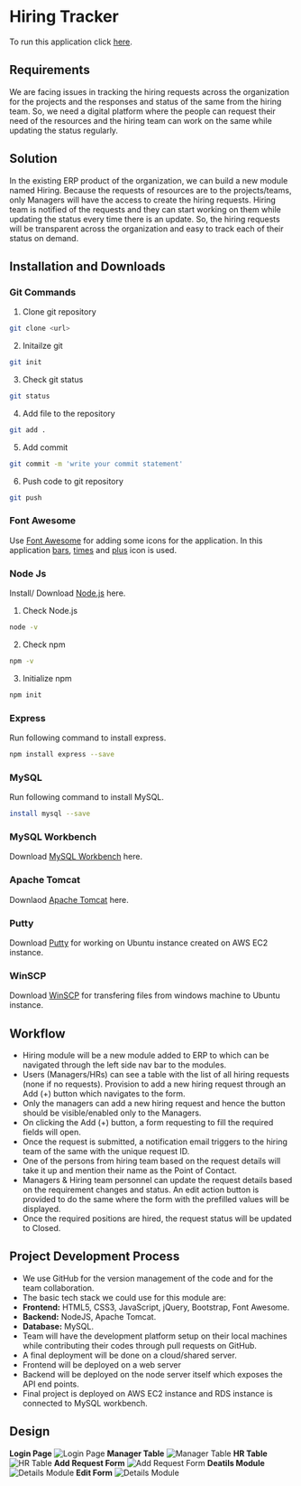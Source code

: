# Hiring Tracker
To run this application click [here](http://52.15.174.135:8080/). 

## Requirements
We are facing issues in tracking the hiring requests across the organization for the projects and the responses and status of the same from the hiring team. So, we need a digital platform where the people can request their need of the resources and the hiring team can work on the same while updating the status regularly.

## Solution
In the existing ERP product of the organization, we can build a new module named Hiring. Because the requests of resources are to the projects/teams, only Managers will have the access to create the hiring requests. Hiring team is notified of the requests and they can start working on them while updating the status every time there is an update. So, the hiring requests will be transparent across the organization and easy to track each of their status on demand.

## Installation and Downloads
### Git Commands
1. Clone git repository 
```bash
git clone <url>
```
2. Initailze git
```bash
git init
```
3. Check git status
```bash
git status
```
4. Add file to the repository
```bash
git add .
```
5. Add commit 
```bash
git commit -m 'write your commit statement'
```
6. Push code to git repository
```bash
git push
```

### Font Awesome
Use [Font Awesome](https://fontawesome.com/) for adding some icons for the application.
In this application [bars](https://fontawesome.com/icons/bars?style=solid), [times](https://fontawesome.com/icons/times?style=solid) and [plus](https://fontawesome.com/icons/plus?style=solid) icon is used.

### Node Js 
Install/ Download [Node.js](https://nodejs.org/en/download/) here.
1. Check Node.js
```bash
node -v
```
2. Check npm
```bash
npm -v
```
3. Initialize npm
```bash
npm init
```
### Express
Run following command to install express.
```bash
npm install express --save
```
### MySQL
Run following command to install MySQL.
```bash
install mysql --save
```
### MySQL Workbench
Download [MySQL Workbench](https://dev.mysql.com/downloads/workbench/) here.
### Apache Tomcat
Downlaod [Apache Tomcat](https://tomcat.apache.org/download-80.cgi) here.
### Putty 
Download [Putty](https://www.putty.org/) for working on Ubuntu instance created on AWS EC2 instance.
### WinSCP
Download [WinSCP](https://winscp.net/eng/download.php) for transfering files from windows machine to Ubuntu instance.

## Workflow
-	Hiring module will be a new module added to ERP to which can be navigated through the left side nav bar to the modules.
-	Users (Managers/HRs) can see a table with the list of all hiring requests (none if no requests). Provision to add a new hiring request through an Add (+) button which navigates to the form.
-	Only the managers can add a new hiring request and hence the button should be visible/enabled only to the Managers.
-	On clicking the Add (+) button, a form requesting to fill the required fields will open. 
-	Once the request is submitted, a notification email triggers to the hiring team of the same with the unique request ID.
-	One of the persons from hiring team based on the request details will take it up and mention their name as the Point of Contact.
-	Managers & Hiring team personnel can update the request details based on the requirement changes and status. An edit action button is provided to do the same where the form with the prefilled values will be displayed.
-	Once the required positions are hired, the request status will be updated to Closed.

## Project Development Process
-	We use GitHub for the version management of the code and for the team collaboration.
-	The basic tech stack we could use for this module are:
-	__Frontend:__ HTML5, CSS3, JavaScript, jQuery, Bootstrap, Font Awesome.
-	__Backend:__ NodeJS, Apache Tomcat.
-	__Database:__ MySQL.
-	Team will have the development platform setup on their local machines while contributing their codes through pull requests on GitHub.
-	A final deployment will be done on a cloud/shared server.
-	Frontend will be deployed on a web server
-	Backend will be deployed on the node server itself which exposes the API end points.
-	Final project is deployed on AWS EC2 instance and RDS instance is connected to MySQL workbench.

## Design 
__Login Page__
![Login Page](Documents/Screenshots/1-Login%20page.png)
__Manager Table__
![Manager Table](Documents/Screenshots/2-Manager%20Table.png)
__HR Table__
![HR Table](Documents/Screenshots/3-HR%20Table.png)
__Add Request Form__
![Add Request Form](Documents/Screenshots/4-%20Add%20Request%20Form.png)
__Deatils Module__
![Details Module](Documents/Screenshots/5-Details%20Module.png)
__Edit Form__ 
![Details Module](Documents/Screenshots/6-%20Edit%20Form.png)
